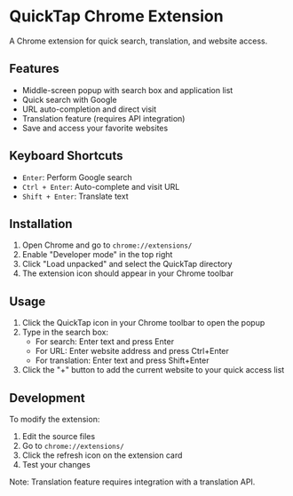 # QuickTap Chrome Extension

A Chrome extension for quick search, translation, and website access.

## Features

- Middle-screen popup with search box and application list
- Quick search with Google
- URL auto-completion and direct visit
- Translation feature (requires API integration)
- Save and access your favorite websites

## Keyboard Shortcuts

- `Enter`: Perform Google search
- `Ctrl + Enter`: Auto-complete and visit URL
- `Shift + Enter`: Translate text

## Installation

1. Open Chrome and go to `chrome://extensions/`
2. Enable "Developer mode" in the top right
3. Click "Load unpacked" and select the QuickTap directory
4. The extension icon should appear in your Chrome toolbar

## Usage

1. Click the QuickTap icon in your Chrome toolbar to open the popup
2. Type in the search box:
   - For search: Enter text and press Enter
   - For URL: Enter website address and press Ctrl+Enter
   - For translation: Enter text and press Shift+Enter
3. Click the "+" button to add the current website to your quick access list

## Development

To modify the extension:
1. Edit the source files
2. Go to `chrome://extensions/`
3. Click the refresh icon on the extension card
4. Test your changes

Note: Translation feature requires integration with a translation API.
